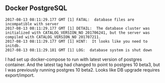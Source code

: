 ## Docker PostgreSQL
```
2017-08-13 08:11:29.177 GMT [1] FATAL:  database files are incompatible with server
2017-08-13 08:11:29.177 GMT [1] DETAIL:  The database cluster was initialized with CATALOG_VERSION_NO 201706241, but the server was compiled with CATALOG_VERSION_NO 201707211.
2017-08-13 08:11:29.177 GMT [1] HINT:  It looks like you need to initdb.
2017-08-13 08:11:29.181 GMT [1] LOG:  database system is shut down
```
I had set up docker-compose to run with latest version of postgres container.
And the latest tag had changed to point to postgres 10 beta3, but I was previously running postgres 10 beta2.
Looks like DB upgrade requires export/import.